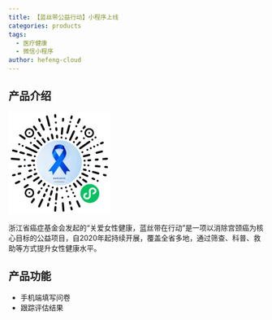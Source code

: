 ```yaml
---
title: 【蓝丝带公益行动】小程序上线
categories: products
tags:
  - 医疗健康
  - 微信小程序
author: hefeng-cloud
---
```


## 产品介绍

<img src="/assets/images/products/lsd-weapp-qrcode.jpg" width="200px">

浙江省癌症基金会发起的“关爱女性健康，蓝丝带在行动”是一项以消除宫颈癌为核心目标的公益项目，自2020年起持续开展，覆盖全省多地，通过筛查、科普、救助等方式提升女性健康水平。

## 产品功能

- 手机端填写问卷
- 跟踪评估结果